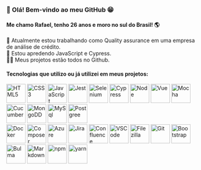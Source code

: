 <!-- <img align="right" width="250px" src='https://user-images.githubusercontent.com/103958944/200185876-d23d19d2-b095-495d-b859-8453235cce8e.gif'>
 -->
### 👋 Olá! Bem-vindo ao meu GitHub 😁
#### Me chamo Rafael, tenho 26 anos e moro no sul do Brasil! 🌎

🔭 Atualmente estou trabalhando como Quality assurance em uma empresa de análise de crédito.<br>
🌱 Estou apredendo JavaScript e Cypress.<br>
👨‍💻 Meus projetos estão todos no Github.<br>

#### Tecnologias que utilizo ou já utilizei em meus projetos:
<div>
<img width="50" alt="HTML5" src="https://cdn.jsdelivr.net/gh/devicons/devicon/icons/html5/html5-plain-wordmark.svg" />
<img width="50" alt="CSS3" src="https://cdn.jsdelivr.net/gh/devicons/devicon/icons/css3/css3-plain-wordmark.svg" />
<img width="50" alt="JavaScript" src="https://cdn.jsdelivr.net/gh/devicons/devicon/icons/javascript/javascript-plain.svg" />
 
<img width="50" alt="Jest" src="https://cdn.jsdelivr.net/gh/devicons/devicon/icons/jest/jest-plain.svg" />
<img width="50" alt="Selenium" src="https://cdn.jsdelivr.net/gh/devicons/devicon/icons/selenium/selenium-original.svg" />
 <img width="50" alt="Cypress" src="https://cdnjs.cloudflare.com/ajax/libs/simple-icons/3.2.0/cypress.svg" />
 
<img width="50" alt="Node" src="https://cdn.jsdelivr.net/gh/devicons/devicon/icons/nodejs/nodejs-original.svg" />
<img width="50" alt="Vue" src="https://cdn.jsdelivr.net/gh/devicons/devicon/icons/vuejs/vuejs-original-wordmark.svg" />
 
<img width="50" alt="Mocha" src="https://cdn.jsdelivr.net/gh/devicons/devicon/icons/mocha/mocha-plain.svg" />
<img width="50" alt="Cucumber" src="https://cdn.jsdelivr.net/gh/devicons/devicon/icons/cucumber/cucumber-plain.svg" />
<img width="50" alt="MongoDD" src="https://cdn.jsdelivr.net/gh/devicons/devicon/icons/mongodb/mongodb-original-wordmark.svg" />
<img width="50" alt="MySql" src="https://cdn.jsdelivr.net/gh/devicons/devicon/icons/mysql/mysql-original-wordmark.svg" />
<img width="50" alt="Postgree" src="https://cdn.jsdelivr.net/gh/devicons/devicon/icons/postgresql/postgresql-plain-wordmark.svg" /><br>
 
<img width="50" alt="Docker" src="https://cdn.jsdelivr.net/gh/devicons/devicon/icons/docker/docker-original-wordmark.svg" />
<img width="50" alt="Composer" src="https://cdn.jsdelivr.net/gh/devicons/devicon/icons/composer/composer-original.svg" />

<img width="50" alt="Azure" src="https://cdn.jsdelivr.net/gh/devicons/devicon/icons/azure/azure-original-wordmark.svg" />
<img width="50" alt="Jira" src="https://cdn.jsdelivr.net/gh/devicons/devicon/icons/jira/jira-original-wordmark.svg" />
<img width="50" alt="Confluence" src="https://cdn.jsdelivr.net/gh/devicons/devicon/icons/confluence/confluence-original-wordmark.svg" />
<img width="50" alt="VSCode" src="https://cdn.jsdelivr.net/gh/devicons/devicon/icons/vscode/vscode-original-wordmark.svg" />
<img width="50" alt="Filezilla" src="https://cdn.jsdelivr.net/gh/devicons/devicon/icons/filezilla/filezilla-plain-wordmark.svg" />
<img width="50" alt="Git" src="https://cdn.jsdelivr.net/gh/devicons/devicon/icons/git/git-plain-wordmark.svg" />
 
<img width="50" alt="Bootstrap" src="https://cdn.jsdelivr.net/gh/devicons/devicon/icons/bootstrap/bootstrap-original-wordmark.svg" />
<img width="50" alt="Bulma" src="https://cdn.jsdelivr.net/gh/devicons/devicon/icons/bulma/bulma-plain.svg" />

<img width="50" alt="Markdown" src="https://cdn.jsdelivr.net/gh/devicons/devicon/icons/markdown/markdown-original.svg" />
<img  width="50" alt="npm" src="https://cdn.jsdelivr.net/gh/devicons/devicon/icons/npm/npm-original-wordmark.svg" />
<img width="50" alt="yarn" src="https://cdn.jsdelivr.net/gh/devicons/devicon/icons/yarn/yarn-original-wordmark.svg" />
</div>
